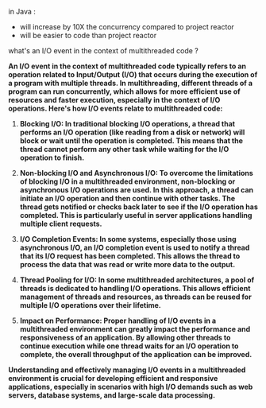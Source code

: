 

in Java : 
- will increase by 10X the concurrency compared to project reactor 
- will be easier to code than project reactor



what's an I/O event in the context of multithreaded code ? 


**An I/O event in the context of multithreaded code typically refers to an operation related to Input/Output (I/O) that occurs during the execution of a program with multiple threads. In multithreading, different threads of a program can run concurrently, which allows for more efficient use of resources and faster execution, especially in the context of I/O operations. Here's how I/O events relate to multithreaded code:**

1. **Blocking I/O: In traditional blocking I/O operations, a thread that performs an I/O operation (like reading from a disk or network) will block or wait until the operation is completed. This means that the thread cannot perform any other task while waiting for the I/O operation to finish.**

2. **Non-blocking I/O and Asynchronous I/O: To overcome the limitations of blocking I/O in a multithreaded environment, non-blocking or asynchronous I/O operations are used. In this approach, a thread can initiate an I/O operation and then continue with other tasks. The thread gets notified or checks back later to see if the I/O operation has completed. This is particularly useful in server applications handling multiple client requests.**

3. **I/O Completion Events: In some systems, especially those using asynchronous I/O, an I/O completion event is used to notify a thread that its I/O request has been completed. This allows the thread to process the data that was read or write more data to the output.**

4. **Thread Pooling for I/O: In some multithreaded architectures, a pool of threads is dedicated to handling I/O operations. This allows efficient management of threads and resources, as threads can be reused for multiple I/O operations over their lifetime.**

5. **Impact on Performance: Proper handling of I/O events in a multithreaded environment can greatly impact the performance and responsiveness of an application. By allowing other threads to continue execution while one thread waits for an I/O operation to complete, the overall throughput of the application can be improved.**

**Understanding and effectively managing I/O events in a multithreaded environment is crucial for developing efficient and responsive applications, especially in scenarios with high I/O demands such as web servers, database systems, and large-scale data processing.**